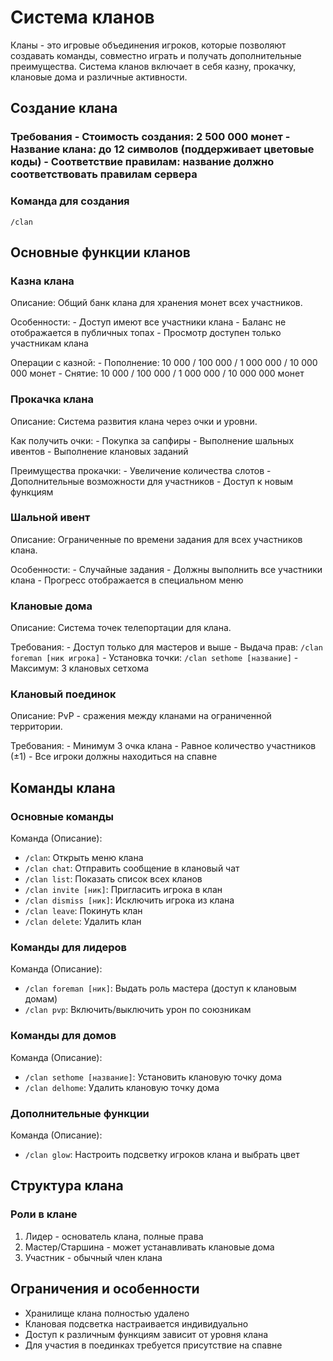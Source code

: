 # Система кланов

Кланы - это игровые объединения игроков, которые позволяют создавать команды, совместно играть и получать дополнительные преимущества. Система кланов включает в себя казну, прокачку, клановые дома и различные активности.

## Создание клана

### Требования - Стоимость создания: 2 500 000 монет - Название клана: до 12 символов (поддерживает цветовые коды) - Соответствие правилам: название должно соответствовать правилам сервера

### Команда для создания
```
/clan
```

## Основные функции кланов

### Казна клана
Описание: Общий банк клана для хранения монет всех участников.

Особенности: - Доступ имеют все участники клана - Баланс не отображается в публичных топах - Просмотр доступен только участникам клана

Операции с казной: - Пополнение: 10 000 / 100 000 / 1 000 000 / 10 000 000 монет - Снятие: 10 000 / 100 000 / 1 000 000 / 10 000 000 монет

### Прокачка клана
Описание: Система развития клана через очки и уровни.

Как получить очки: - Покупка за сапфиры - Выполнение шальных ивентов - Выполнение клановых заданий

Преимущества прокачки: - Увеличение количества слотов - Дополнительные возможности для участников - Доступ к новым функциям

### Шальной ивент
Описание: Ограниченные по времени задания для всех участников клана.

Особенности: - Случайные задания - Должны выполнить все участники клана - Прогресс отображается в специальном меню

### Клановые дома
Описание: Система точек телепортации для клана.

Требования: - Доступ только для мастеров и выше - Выдача прав: `/clan foreman [ник игрока]` - Установка точки: `/clan sethome [название]` - Максимум: 3 клановых сетхома

### Клановый поединок
Описание: PvP - сражения между кланами на ограниченной территории.

Требования: - Минимум 3 очка клана - Равное количество участников (±1) - Все игроки должны находиться на спавне

## Команды клана

### Основные команды
Команда (Описание):
- `/clan`: Открыть меню клана
- `/clan chat`: Отправить сообщение в клановый чат
- `/clan list`: Показать список всех кланов
- `/clan invite [ник]`: Пригласить игрока в клан
- `/clan dismiss [ник]`: Исключить игрока из клана
- `/clan leave`: Покинуть клан
- `/clan delete`: Удалить клан
### Команды для лидеров
Команда (Описание):
- `/clan foreman [ник]`: Выдать роль мастера (доступ к клановым домам)
- `/clan pvp`: Включить/выключить урон по союзникам
### Команды для домов
Команда (Описание):
- `/clan sethome [название]`: Установить клановую точку дома
- `/clan delhome`: Удалить клановую точку дома
### Дополнительные функции
Команда (Описание):
- `/clan glow`: Настроить подсветку игроков клана и выбрать цвет
## Структура клана

### Роли в клане
1. Лидер - основатель клана, полные права
2. Мастер/Старшина - может устанавливать клановые дома
3. Участник - обычный член клана

## Ограничения и особенности

- Хранилище клана полностью удалено
- Клановая подсветка настраивается индивидуально
- Доступ к различным функциям зависит от уровня клана
- Для участия в поединках требуется присутствие на спавне